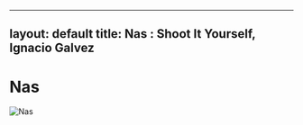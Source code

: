 
---
layout: default
title: Nas : Shoot It Yourself, Ignacio Galvez
---

# Nas

![Nas](http://assets.farmhouse.co/publishing/1-shoot-it-yourself/images/nas-1.jpg)
